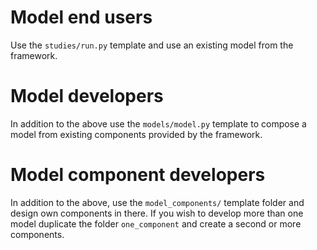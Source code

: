 # Model end users
Use the `studies/run.py` template and use an existing model from the framework.

# Model developers 
In addition to the above use the `models/model.py` template to compose a model
from existing components provided by the framework. 

# Model component developers
In addition to the above, use the `model_components/` template folder and
design own components in there. If you wish to develop more than one model
duplicate the folder `one_component` and create a second or more components.
